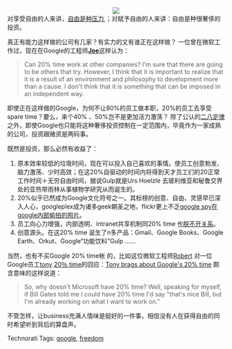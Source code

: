 <html><body><div><div style="text-align:center;"><img src="http://static.flickr.com/20/70256390_3c671677db.jpg">
</div>
对享受自由的人来讲，<a href="http://blog.donews.com/keso/archive/2006/04/04/811307.aspx">自由是种压力 </a>；对赋予自由的人来讲：自由是种很奢侈的投资。

真正有能力这样做的公司有几家？有实力的又有谁正在这样做？
一位曾在微软工作过，现在在Google的工程师<span style="font-size:100%;"><a href="http://www.eightypercent.net/Archive/2005/03/24.html#a235"><span><b>Joe</b></span></a></span>这样认为：
<blockquote>
    Can 20% time work at other companies? I'm sure that there are going to be others that
    try. However, I think that it is important to realize that it is a result of
    an environment and philosophy to development more than a cause. I don't think
    that it is something that can be imposed in an independent way.
</blockquote>
即使正在这样做的Google，为何不让80%的员工做本职，20%的员工去享受spare time？要么，来个40% 、50%岂不是更加活力激荡？
除了公认的<a href="http://blog.wespoke.com/archives/000826.html"><span id="Zoom">二八定律</span></a>之外，即使Google也只能将这种奢侈投资控制在一定范围内，毕竟作为一家成熟的公司，投资跟赌资是两码事。

既然是投资，那么必然有收益了：
<ol><li>原本效率较低的垃圾时间，现在可以投入自己喜欢的事情。使员工创意勃发、脑力激荡、少时高效；在这20%自驱动的时间内将得到天才员工们的20正常工作时间＋无穷自由时间，据说Gulp就是<span class="f14" id="zoom">Urs Hoelzle</span> <span class="f14" id="zoom">去玻利维亚和秘鲁交界处的亚热带雨林从事植物学研究从而诞生的</span>。</li><li>20%似乎已然成为Google文化符号之一。其标榜的创意、自由、灵感早已深入人心，googleplex成为诸多geek朝圣之地，flickr更上不乏<a href="http://www.flickr.com/photos/pheterson/">google spy在google内部偷拍的照片</a>。
</li><li>员工向心力增强，内部透明、intranet共享机制同20% time 也<a href="http://www.eightypercent.net/Archive/2005/03/24.html#a235">脱不开关系</a>。</li><li>创意源头。在这20% time 诞生了n多产品：Gmail、Google Books、Google Earth、Orkut、Google“功能饮料”Gulp ……</li></ol>
当然，也有不买Google 20% time帐 的，比如这位微软工程师<a href="http://radio.weblogs.com/0001011">Robert</a> 对一位Google员工<a href="http://ponderer.org/">tony</a> <a href="http://ponderer.org/twenty_percent">20％ time</a>的回应：<span><a href="http://radio.weblogs.com/0001011/2005/03/19.html#a9686">Tony brags about Google's 20% time</a> 颇含意味的这样说道：
<blockquote>So, why doesn't Microsoft have 20% time? Well, speaking for myself, if
Bill Gates told me I could have 20% time I'd say "that's nice Bill, but
I'm already working on what I want to work on."
</blockquote><div style="text-align:center;"><div style="text-align:left;">
不管怎样，让business充满人情味是挺好的一件事，相信没有人在获得自由的同时希望听到背后的算盘声。

</div></div><a href="http://radio.weblogs.com/0001011/2005/03/19.html#a9686"></a><a class="weblogItemTitle"></a><a class="weblogItemTitle">

Technorati Tags: </a><a href="http://technorati.com/tag/google" rel="tag">google</a>, <a href="http://technorati.com/tag/freedom" rel="tag">freedom</a></span></div></body></html>